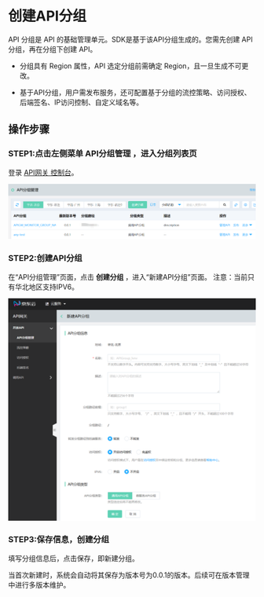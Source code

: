 # 创建API分组

API 分组是 API 的基础管理单元。SDK是基于该API分组生成的。您需先创建 API 分组，再在分组下创建 API。

* 分组具有 Region 属性，API 选定分组前需确定 Region，且一旦生成不可更改。

* 基于API分组，用户需发布服务，还可配置基于分组的流控策略、访问授权、后端签名、IP访问控制、自定义域名等。


## 操作步骤
### STEP1:点击左侧菜单 **API分组管理** ，进入分组列表页
登录 [API网关 控制台](https://apigateway-console.jdcloud.com/apiGroupList)。

 ![API分组管理](../../../../../image/Internet-Middleware/API-Gateway/group-publishing-1.png)
 
 
 ### STEP2:创建API分组
 在“API分组管理”页面，点击 **创建分组** ，进入“新建API分组”页面。
 注意：当前只有华北地区支持IPV6。

![创建分组](../../../../../image/Internet-Middleware/API-Gateway/APIgroup-addgroup.png)
    
 ### STEP3:保存信息，创建分组   
填写分组信息后，点击保存，即新建分组。

当首次新建时，系统会自动将其保存为版本号为0.0.1的版本。后续可在版本管理中进行多版本维护。

